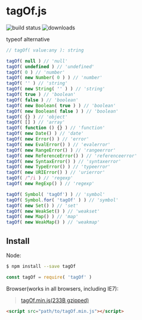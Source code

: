 # tagOf.js

![build status](https://img.shields.io/travis/pwnn/tagOf.svg?style=flat-square)
![downloads](https://img.shields.io/npm/dt/tagOf.svg?style=flat-square)

typeof alternative

```js
// tagOf( value:any ): string

tagOf( null ) // 'null'
tagOf( undefined ) // 'undefined'
tagOf( 0 ) // 'number'
tagOf( new Number( 0 ) ) // 'number'
tagOf( '' ) // 'string'
tagOf( new String( '' ) ) // 'string'
tagOf( true ) // 'boolean'
tagOf( false ) // 'boolean'
tagOf( new Boolean( true ) ) // 'boolean'
tagOf( new Boolean( false ) ) // 'boolean'
tagOf( {} ) // 'object'
tagOf( [] ) // 'array'
tagOf( function () {} ) // 'function'
tagOf( new Date() ) // 'date'
tagOf( new Error() ) // 'error'
tagOf( new EvalError() ) // 'evalerror'
tagOf( new RangeError() ) // 'rangeerror'
tagOf( new ReferenceError() ) // 'referenceerror'
tagOf( new SyntaxError() ) // 'syntaxerror'
tagOf( new TypeError() ) // 'typeerror'
tagOf( new URIError() ) // 'urierror'
tagOf( /^/i ) // 'regexp'
tagOf( new RegExp() ) // 'regexp'

tagOf( Symbol( 'tagOf') ) // 'symbol'
tagOf( Symbol.for( 'tagOf' ) ) // 'symbol'
tagOf( new Set() ) // 'set'
tagOf( new WeakSet() ) // 'weakset'
tagOf( new Map() ) // 'map'
tagOf( new WeakMap() ) // 'weakmap'
```

## Install

Node:

```sh
$ npm install --save tagOf
```

```js
const tagOf = require( 'tagOf' )
```

Browser(works in all browsers, including IE7):

> [tagOf.min.js(233B gzipped)](https://raw.githubusercontent.com/pwnn/tagOf/master/dist/tagOf.min.js)

```html
<script src="path/to/tagOf.min.js"></script>
```
